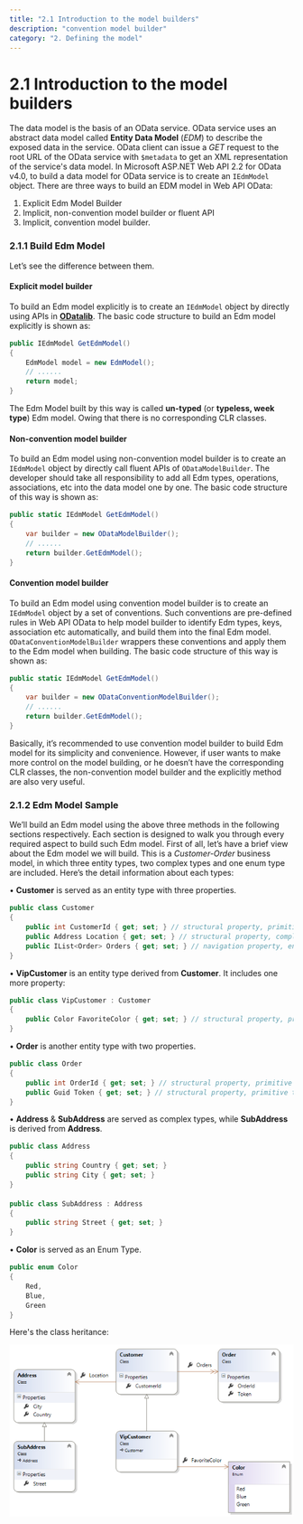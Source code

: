 ```yaml
---
title: "2.1 Introduction to the model builders"
description: "convention model builder"
category: "2. Defining the model"
---
```

# 2.1 Introduction to the model builders

The data model is the basis of an OData service. OData service uses an abstract data model called **Entity Data Model** (*EDM*) to describe the exposed data in the service. OData client can issue a *GET* request to the root URL of the OData service with `$metadata` to get an XML representation of the service's data model. 
In Microsoft ASP.NET Web API 2.2 for OData v4.0, to build a data model for OData service is to create an `IEdmModel` object. There are three ways to build an EDM model in Web API OData:

1. Explicit Edm Model Builder
2. Implicit, non-convention model builder or fluent API
3. Implicit, convention model builder.

### 2.1.1 Build Edm Model
Let’s see the difference between them.

#### Explicit model builder
To build an Edm model explicitly is to create an `IEdmModel` object by directly using APIs in **[ODatalib](https://www.nuget.org/packages/Microsoft.OData.Core/)**. The basic code structure to build an Edm model explicitly is shown as:
```C#
public IEdmModel GetEdmModel()
{
    EdmModel model = new EdmModel();
    // ......
    return model;
}
```
The Edm Model built by this way is called **un-typed** (or **typeless, week type**) Edm model. Owing that there is no corresponding CLR classes.

#### Non-convention model builder
To build an Edm model using non-convention model builder is to create an `IEdmModel` object by directly call fluent APIs of `ODataModelBuilder`. The developer should take all responsibility to add all Edm types, operations, associations, etc into the data model one by one. The basic code structure of this way is shown as:
```C#
public static IEdmModel GetEdmModel()
{
    var builder = new ODataModelBuilder();
    // ......
    return builder.GetEdmModel();
}
```

#### Convention model builder
To build an Edm model using convention model builder is to create an `IEdmModel` object by a set of conventions. Such conventions are pre-defined rules in Web API OData to help model builder to identify Edm types, keys, association etc automatically, and build them into the final Edm model. `ODataConventionModelBuilder` wrappers these conventions and apply them to the Edm model when building. The basic code structure of this way is shown as:
```C#
public static IEdmModel GetEdmModel()
{
    var builder = new ODataConventionModelBuilder();
    // ......
    return builder.GetEdmModel();
}
```

Basically, it’s recommended to use convention model builder to build Edm model for its simplicity and convenience. However, if user wants to make more control on the model building, or he doesn’t have the corresponding CLR classes, the non-convention model builder and the explicitly method are also very useful.

### 2.1.2 Edm Model Sample 
We’ll build an Edm model using the above three methods in the following sections respectively. Each section is designed to walk you through every required aspect to build such Edm model. First of all, let’s have a brief view about the Edm model we will build.
This is a *Customer-Order* business model, in which three entity types, two complex types and one enum type are included. Here’s the detail information about each types:

• **Customer** is served as an entity type with three properties. 
```C#
public class Customer
{
    public int CustomerId { get; set; } // structural property, primitive type, key
    public Address Location { get; set; } // structural property, complex type
    public IList<Order> Orders { get; set; } // navigation property, entity type
}
```

• **VipCustomer** is an entity type derived from **Customer**. It includes one more property:
```C#
public class VipCustomer : Customer
{
    public Color FavoriteColor { get; set; } // structural property, primitive type
}
```

• **Order** is another entity type with two properties.
```C#
public class Order
{
    public int OrderId { get; set; } // structural property, primitive type, key
    public Guid Token { get; set; } // structural property, primitive type
}
```

• **Address** & **SubAddress** are served as complex types, while **SubAddress** is derived from **Address**.
```C#
public class Address
{
    public string Country { get; set; }
    public string City { get; set; }
}

public class SubAddress : Address
{
    public string Street { get; set; }
}
```

• **Color** is served as an Enum Type.
```C#
public enum Color
{
    Red,
    Blue,
    Green
}
```

Here's the class heritance:

![](../assets/02-01-customer-order.png)


